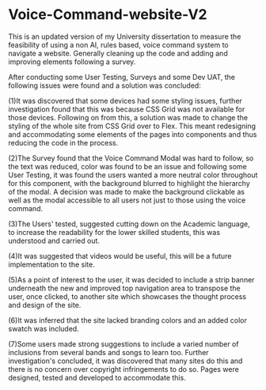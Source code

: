 # Voice-Command-website-V2
This is an updated version of my University dissertation to measure the feasibility of using a non AI, rules based, voice command system to navigate a website. 
Generally cleaning up the code and adding and improving elements following a survey.

After conducting some User Testing, Surveys and some Dev UAT, the following issues were found and a solution was concluded: 

(1)It was discovered that some devices had some styling issues, further investigation found that this was because CSS Grid was not available for those devices.
Following on from this, a solution was made to change the styling of the whole site from CSS Grid over to Flex.
This meant redesigning and accommodating some elements of the pages into components and thus reducing the code in the process.

(2)The Survey found that the Voice Command Modal was hard to follow, so the text was reduced, color was found to be an issue and following some User Testing, it
was found the users wanted a more neutral color throughout for this component, with the background blurred to highlight the hierarchy of the modal. A decision was made to make the background clickable as well as the modal accessible to all users not just to those using the voice command.

(3)The Users' tested, suggested cutting down on the Academic language, to increase the readability for the lower skilled students, this was understood and carried out.

(4)It was suggested that videos would be useful, this will be a future implementation to the site.

(5)As a point of interest to the user, it was decided to include a strip banner underneath the new and improved top navigation area to transpose the user, once clicked, to
another site which showcases the thought process and design of the site.

(6)It was inferred that the site lacked branding colors and an added color swatch was included.

(7)Some users made strong suggestions to include a varied number of inclusions from several bands and songs to learn too. Further investigation's concluded, it was discovered that many sites do this and there is no concern over copyright infringements to do so. Pages were designed, tested and developed to accommodate this.
